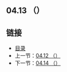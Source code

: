 ## 04.13 （）


## 链接
* [目录](https://github.com/alpha2018/go-zh/blob/master/tour/directory.md)
* 上一节：[04.12 （）](https://github.com/alpha2018/go-zh/blob/master/tour/04.12.md)
* 下一节：[04.14 （）](https://github.com/alpha2018/go-zh/blob/master/tour/04.14.md)
